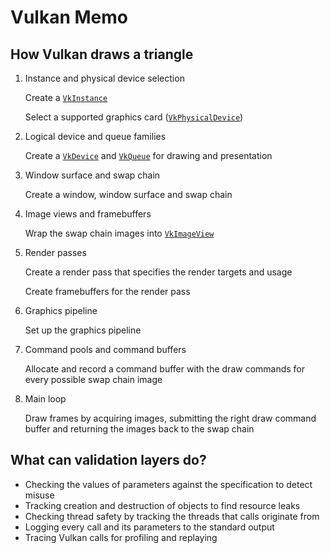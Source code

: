 # Vulkan Memo
## How Vulkan draws a triangle

1. Instance and physical device selection

   Create a [`VkInstance`](https://www.khronos.org/registry/vulkan/specs/1.0/man/html/VkInstance.html)

   Select a supported graphics card ([`VkPhysicalDevice`](https://www.khronos.org/registry/vulkan/specs/1.0/man/html/VkPhysicalDevice.html))

2. Logical device and queue families

   Create a [`VkDevice`](https://www.khronos.org/registry/vulkan/specs/1.0/man/html/VkDevice.html) and [`VkQueue`](https://www.khronos.org/registry/vulkan/specs/1.0/man/html/VkQueue.html) for drawing and presentation

3. Window surface and swap chain

   Create a window, window surface and swap chain

4. Image views and framebuffers

   Wrap the swap chain images into [`VkImageView`](https://www.khronos.org/registry/vulkan/specs/1.0/man/html/VkImageView.html)

5. Render passes

   Create a render pass that specifies the render targets and usage

   Create framebuffers for the render pass

6. Graphics pipeline

   Set up the graphics pipeline

7. Command pools and command buffers

   Allocate and record a command buffer with the draw commands for every possible swap chain image

8. Main loop

   Draw frames by acquiring images, submitting the right draw command buffer and returning the images back to the swap chain

## What can validation layers do?

- Checking the values of parameters against the specification to detect misuse
- Tracking creation and destruction of objects to find resource leaks
- Checking thread safety by tracking the threads that calls originate from
- Logging every call and its parameters to the standard output
- Tracing Vulkan calls for profiling and replaying